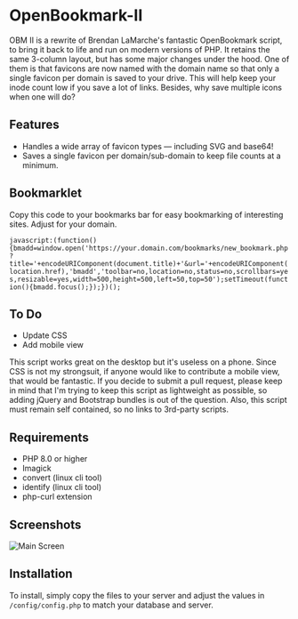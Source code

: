 # OpenBookmark-II
OBM II is a rewrite of Brendan LaMarche's fantastic OpenBookmark script, to bring it back to life and run on modern versions of PHP.  It retains the same 3-column layout, but has some major changes under the hood.  One of them is that favicons are now named with the domain name so that only a single favicon per domain is saved to your drive.  This will help keep your inode count low if you save a lot of links.  Besides, why save multiple icons when one will do?

## Features
<ul>
	<li>Handles a wide array of favicon types &mdash; including SVG and base64!</li>
	<li>Saves a single favicon per domain/sub-domain to keep file counts at a minimum.</li>
</ul>

## Bookmarklet
Copy this code to your bookmarks bar for easy bookmarking of interesting sites.  Adjust for your domain.

```javascript:(function(){bmadd=window.open('https://your.domain.com/bookmarks/new_bookmark.php?title='+encodeURIComponent(document.title)+'&url='+encodeURIComponent(location.href),'bmadd','toolbar=no,location=no,status=no,scrollbars=yes,resizable=yes,width=500,height=500,left=50,top=50');setTimeout(function(){bmadd.focus();});})();```

## To Do
<ul>
	<li>Update CSS</li>
	<li>Add mobile view</li>
</ul>
This script works great on the desktop but it's useless on a phone.  Since CSS is not my strongsuit, if anyone would like to contribute a mobile view, that would be fantastic.  If you decide to submit a pull request, please keep in mind that I'm trying to keep this script as lightweight as possible, so adding jQuery and Bootstrap bundles is out of the question.  Also, this script must remain self contained, so no links to 3rd-party scripts.

## Requirements
<ul>
	<li>PHP 8.0 or higher</li>
	<li>Imagick</li>
	<li>convert (linux cli tool)</li>
	<li>identify (linux cli tool)</li>
	<li>php-curl extension</li>
</ul>

## Screenshots
![Main Screen](/images/screenshots/obm-main.png?raw=true "OBM II")

## Installation
To install, simply copy the files to your server and adjust the values in `/config/config.php` to match your database and server.

